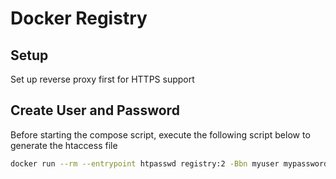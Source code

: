 # Docker Registry

## Setup
Set up reverse proxy first for HTTPS support

## Create User and Password
Before starting the compose script, execute the following script below to
generate the htaccess file
```bash
docker run --rm --entrypoint htpasswd registry:2 -Bbn myuser mypassword > ./auth/htpasswd
````

